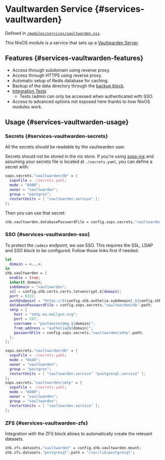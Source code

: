 # Vaultwarden Service {#services-vaultwarden}

Defined in [`/modules/services/vaultwarden.nix`](@REPO@/modules/services/vaultwarden.nix).

This NixOS module is a service that sets up a [Vaultwarden Server](https://github.com/dani-garcia/vaultwarden).

## Features {#services-vaultwarden-features}

- Access through subdomain using reverse proxy.
- Access through HTTPS using reverse proxy.
- Automatic setup of Redis database for caching.
- Backup of the data directory through the [backup block](./blocks-backup.html).
- [Integration Tests](@REPO@/test/services/vaultwarden.nix)
  - Tests /admin can only be accessed when authenticated with SSO.
- Access to advanced options not exposed here thanks to how NixOS modules work.

## Usage {#services-vaultwarden-usage}

### Secrets {#services-vaultwarden-secrets}

All the secrets should be readable by the vaultwarden user.

Secrets should not be stored in the nix store. If you're using
[sops-nix](https://github.com/Mic92/sops-nix) and assuming your secrets file is located at
`./secrets.yaml`, you can define a secret with:

```nix
sops.secrets."vaultwarden/db" = {
  sopsFile = ./secrets.yaml;
  mode = "0400";
  owner = "vaultwarden";
  group = "postgres";
  restartUnits = [ "vaultwarden.service" ];
};
```

Then you can use that secret:

```nix
shb.vaultwarden.databasePasswordFile = config.sops.secrets."vaultwarden/db".path;
```

### SSO {#services-vaultwarden-sso}

To protect the `/admin` endpoint, we use SSO.
This requires the SSL, LDAP and SSO block to be configured.
Follow those links first if needed.

```nix
let
  domain = <...>;
in
shb.vaultwarden = {
  enable = true;
  inherit domain;
  subdomain = "vaultwarden";
  ssl = config.shb.certs.certs.letsencrypt.${domain};
  port = 8222;
  authEndpoint = "https://${config.shb.authelia.subdomain}.${config.shb.authelia.domain}";
  databasePasswordFile = config.sops.secrets."vaultwarden/db".path;
  smtp = {
    host = "smtp.eu.mailgun.org";
    port = 587;
    username = "postmaster@mg.${domain}";
    from_address = "authelia@${domain}";
    passwordFile = config.sops.secrets."vaultwarden/smtp".path;
  };
};

sops.secrets."vaultwarden/db" = {
  sopsFile = ./secrets.yaml;
  mode = "0440";
  owner = "vaultwarden";
  group = "postgres";
  restartUnits = [ "vaultwarden.service" "postgresql.service" ];
};
sops.secrets."vaultwarden/smtp" = {
  sopsFile = ./secrets.yaml;
  mode = "0400";
  owner = "vaultwarden";
  group = "vaultwarden";
  restartUnits = [ "vaultwarden.service" ];
};
```

### ZFS {#services-vaultwarden-zfs}

Integration with the ZFS block allows to automatically create the relevant datasets.

```nix
shb.zfs.datasets."vaultwarden" = config.shb.vaultwarden.mount;
shb.zfs.datasets."postgresql".path = "/var/lib/postgresql";
```
